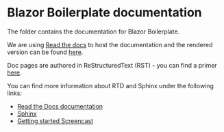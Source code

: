 # Blazor Boilerplate documentation

The folder contains the documentation for Blazor Boilerplate.

We are using [Read the docs](https://readthedocs.org/) to host the documentation and the rendered version
can be found [here](https://blazor-boilerplate.readthedocs.io/).

Doc pages are authored in ReStructuredText (RST) - you can find a primer [here](http://www.sphinx-doc.org/en/stable/rest.html).

You can find more information about RTD and Sphinx under the following links:

* [Read the Docs documentation](https://docs.readthedocs.io/en/latest/index.html)
* [Sphinx](http://www.sphinx-doc.org/)
* [Getting started Screencast](https://www.youtube.com/watch?feature=player_embedded&v=oJsUvBQyHBs)